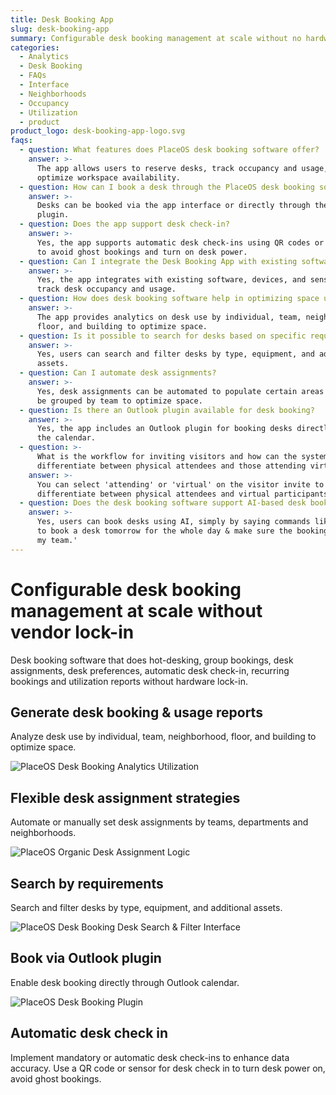 ```yaml
---
title: Desk Booking App
slug: desk-booking-app
summary: Configurable desk booking management at scale without no hardware lock-in
categories:
  - Analytics
  - Desk Booking
  - FAQs
  - Interface
  - Neighborhoods
  - Occupancy
  - Utilization
  - product
product_logo: desk-booking-app-logo.svg
faqs:
  - question: What features does PlaceOS desk booking software offer?
    answer: >-
      The app allows users to reserve desks, track occupancy and usage, and
      optimize workspace availability.
  - question: How can I book a desk through the PlaceOS desk booking software?
    answer: >-
      Desks can be booked via the app interface or directly through the Outlook
      plugin.
  - question: Does the app support desk check-in?
    answer: >-
      Yes, the app supports automatic desk check-ins using QR codes or sensors
      to avoid ghost bookings and turn on desk power.
  - question: Can I integrate the Desk Booking App with existing software and devices?
    answer: >-
      Yes, the app integrates with existing software, devices, and sensors to
      track desk occupancy and usage.
  - question: How does desk booking software help in optimizing space usage?
    answer: >-
      The app provides analytics on desk use by individual, team, neighborhood,
      floor, and building to optimize space.
  - question: Is it possible to search for desks based on specific requirements?
    answer: >-
      Yes, users can search and filter desks by type, equipment, and additional
      assets.
  - question: Can I automate desk assignments?
    answer: >-
      Yes, desk assignments can be automated to populate certain areas first and
      be grouped by team to optimize space.
  - question: Is there an Outlook plugin available for desk booking?
    answer: >-
      Yes, the app includes an Outlook plugin for booking desks directly through
      the calendar.
  - question: >-
      What is the workflow for inviting visitors and how can the system
      differentiate between physical attendees and those attending virtually?
    answer: >-
      You can select 'attending' or 'virtual' on the visitor invite to
      differentiate between physical attendees and virtual participants.
  - question: Does the desk booking software support AI-based desk booking?
    answer: >-
      Yes, users can book desks using AI, simply by saying commands like 'I need
      to book a desk tomorrow for the whole day & make sure the booking is near
      my team.'
---
```

# Configurable desk booking management at scale without vendor lock-in
Desk booking software that does hot-desking, group bookings, desk assignments, desk preferences, automatic desk check-in, recurring bookings and utilization reports without hardware lock-in.

## Generate desk booking & usage reports
Analyze desk use by individual, team, neighborhood, floor, and building to optimize space.

![PlaceOS Desk Booking Analytics Utilization](/images/products/desk-booking-app/desk-report.webp)

## Flexible desk assignment strategies
Automate or manually set desk assignments by teams, departments and neighborhoods.

![PlaceOS Organic Desk Assignment Logic](/images/products/desk-booking-app/placeos-desk-booking-app-organic-desk-assignment.webp)

## Search by requirements
Search and filter desks by type, equipment, and additional assets.

![PlaceOS Desk Booking Desk Search & Filter Interface](/images/products/desk-booking-app/placeos-desk-booking-app-search-desk-filter-by-features.webp)

## Book via Outlook plugin
Enable desk booking directly through Outlook calendar.

![PlaceOS Desk Booking Plugin](/images/products/desk-booking-app/placeos-desk-booking-app-outlook-plugin.webp)

## Automatic desk check in
Implement mandatory or automatic desk check-ins to enhance data accuracy. Use a QR code or sensor for desk check in to turn desk power on, avoid ghost bookings.
